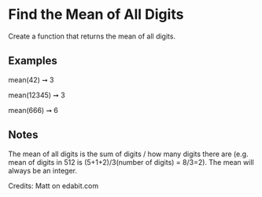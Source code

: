 # Find the Mean of All Digits

Create a function that returns the mean of all digits.

## Examples

mean(42) ➞ 3

mean(12345) ➞ 3

mean(666) ➞ 6

## Notes

The mean of all digits is the sum of digits / how many digits there are (e.g. mean of digits in 512 is (5+1+2)/3(number of digits) = 8/3=2).
The mean will always be an integer.

Credits: Matt on edabit.com
